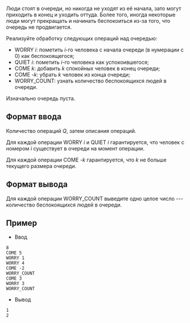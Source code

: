 Люди стоят в очереди, но никогда не уходят из её начала, зато могут приходить в конец и уходить оттуда. Более того, иногда некоторые люди могут прекращать и начинать беспокоиться из-за того, что очередь не продвигается.

Реализуйте обработку следующих операций над очередью:

-   WORRY *i*: пометить *i*-го человека с начала очереди (в нумерации с 0) как беспокоящегося;
-   QUIET *i*: пометить *i*-го человека как успокоившегося;
-   COME *k*: добавить *k* спокойных человек в конец очереди;
-   COME -*k*: убрать *k* человек из конца очереди;
-   WORRY_COUNT: узнать количество беспокоящихся людей в очереди.

Изначально очередь пуста.

Формат ввода
------------

Количество операций *Q*, затем описания операций.

Для каждой операции WORRY *i* и QUIET *i* гарантируется, что человек с номером *i* существует в очереди на момент операции.

Для каждой операции COME -*k* гарантируется, что *k* не больше текущего размера очереди.

Формат вывода
-------------

Для каждой операции WORRY_COUNT выведите одно целое число --- количество беспокоящихся людей в очереди.

Пример
------

- Ввод

```console
8
COME 5
WORRY 1
WORRY 4
COME -2
WORRY_COUNT
COME 3
WORRY 3
WORRY_COUNT
```

- Вывод
```console
1
2
```
